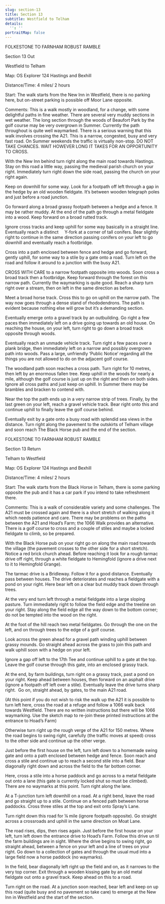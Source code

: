 ```yaml
---
slug: section-13
title: Section 13
subtitle: Westfield to Telham
details:
  '': ''
portraitMap: false
---
```

FOLKESTONE TO FARNHAM ROBUST RAMBLE

Section 13 Out

Westfield to Telham

Map: OS Explorer 124 Hastings and Bexhill

Distance/Time: 4 miles/ 2 hours

Start: The walk starts from the New Inn in Westfield, there is no parking here, but on-street parking is possible off Moor Lane opposite.

Comments: This is a walk mostly in woodland, for a change, with some delightful paths in fine weather. There are several very muddy sections in wet weather. The long section through the woods of Beaufort Park by the golf course may be very overgrown in Summer. Currently the path throughout is quite well waymarked. There is a serious warning that this walk involves crossing the A21. This is a narrow, congested, busy and very fast road. On Summer weekends the traffic is virtually non-stop. DO NOT TAKE CHANCES. WAIT HOWEVER LONG IT TAKES FOR AN OPPORTUNITY TO CROSS.

With the New Inn behind turn right along the main road towards Hastings. Stay on this road a little way, passing the medieval parish church on your right. Immediately turn right down the side road, passing the church on your right again.

Keep on downhill for some way. Look for a footpath off left through a gap in the hedge by an old wooden fieldgate. It’s between wooden telegraph poles and just before a road junction.

Go forward along a broad grassy footpath between a hedge and a fence. It may be rather muddy. At the end of the path go through a metal fieldgate into a wood. Keep forward on a broad rutted track.

Ignore cross tracks and keep uphill for some way basically in a straight line. Eventually reach a distinct     Y-fork at a corner of tall conifers. Bear slightly right to continue in the same direction passing conifers on your left to go downhill and eventually reach a footbridge.

Cross into a path enclosed between fence and hedge and go forward, gently uphill, for some way to a stile by a gate onto a road. Turn left on the road and follow it around to a junction with the busy A21.

CROSS WITH CARE to a narrow footpath opposite into woods. Soon cross a broad track then a footbridge. Keep forward through the forest on this narrow path. Currently the waymarking is quite good. Reach a sharp turn right over a stream, then on left in the same direction as before.

Meet a broad horse track. Cross this to go on uphill on the narrow path. The way now goes through a dense stand of rhododendrons. The path is evident because nothing else will grow but it’s a demanding section.

Eventually emerge onto a gravel track by an outbuilding. Go right a few paces then immediately left on a drive going up towards an old house. On reaching the house, on your left, turn right to go down a broad track opposite through woods.

Eventually reach an unmade vehicle track. Turn right a few paces over a plank bridge, then immediately left on a narrow and possibly overgrown path into woods. Pass a large, unfriendly ‘Public Notice’ regarding all the things you are not allowed to do on the adjacent golf course.

The woodland path soon reaches a cross path. Turn right for 10 metres, then left by an enormous fallen tree. Keep uphill in the woods for nearly a mile, although the golf course is just up on the right and then on both sides. Ignore all cross paths and just keep on uphill. In Summer there may be brambles and bracken to contend with.

Near the top the path ends up in a very narrow strip of trees. Finally, by the last green on your left, reach a gravel vehicle track. Bear right onto this and continue uphill to finally leave the golf course behind.

Eventually exit by a gate onto a busy road with splendid sea views in the distance. Turn right along the pavement to the outskirts of Telham village and soon reach The Black Horse pub and the end of the section.

FOLKESTONE TO FARNHAM ROBUST RAMBLE

Section 13 Return

Telham to Westfield

Map: OS Explorer 124 Hastings and Bexhill

Distance/Time: 4 miles/ 2 hours

Start: The walk starts from the Black Horse in Telham, there is some parking opposite the pub and it has a car park if you intend to take refreshment there.

Comments: This is a walk of considerable variety and some challenges. The A21 must be crossed again and there is a short stretch of walking along it which needs patience and care. There may be problems on the paths between the A21 and Hoad’s Farm; the 1066 Walk provides an alternative. There is a golf course to cross and a couple of stiles and maybe a locked fieldgate to climb, so be prepared.

With the Black Horse pub on your right go on along the main road towards the village (the pavement crosses to the other side for a short stretch). Notice a red brick church ahead. Before reaching it look for a rough tarmac drive off right, through a white fieldgate to Hemingfold (ignore a drive next to it to Hemingfold Grange).

The tarmac drive is a Bridleway. Follow it for a good distance. Eventually pass between houses. The drive deteriorates and reaches a fieldgate with a pond on your right. Here bear left on a clear but muddy track down through trees.

At the very end turn left through a metal fieldgate into a large sloping pasture. Turn immediately right to follow the field edge and the treeline on your right. Stay along the field edge all the way down to the bottom corner; do not be tempted into the wood on the right.

At the foot of the hill reach two metal fieldgates. Go through the one on the left, and on through trees to the edge of a golf course.

Look across the green ahead for a gravel path winding uphill between grassy mounds. Go straight ahead across the grass to join this path and walk uphill soon with a hedge on your left.

Ignore a gap off left to the 17th Tee and continue uphill to a gate at the top. Leave the golf course through this gate, into an enclosed grassy track.

At the end, by farm buildings, turn right on a grassy track, past a pond on your right. Keep ahead between houses, then forward on an asphalt drive (ignore a footpath off left over a stile). Eventually leave the drive turns sharp right.  Go on, straight ahead, by gates, to the main A21 road.

(At this point if you do not wish to risk the walk up the A21 it is possible to turn left here, cross the road at a refuge and follow a 1066 walk back towards Westfield. There are no written instructions but there will be 1066 waymarking. Use the sketch map to re-join these printed instructions at the entrance to Hoad’s Farm)

Otherwise turn right up the rough verge of the A21 for 150 metres. Where the road begins to swing right, carefully (the traffic moves at speed) cross to the other side and continue up the other verge.

Just before the first house on the left, turn left down to a homemade swing gate and onto a path enclosed between hedge and fence. Soon reach and cross a stile and continue up to reach a second stile into a field. Bear diagonally right down and across the field to the far bottom corner.

Here, cross a stile into a horse paddock and go across to a metal fieldgate out onto a lane (this gate is currently locked shut so must be climbed). There are no waymarks at this point. Turn right along the lane.

At a T-junction turn left downhill on a road. At a right bend, leave the road and go straight up to a stile. Continue on a fenced path between horse paddocks. Cross three stiles at the top and exit onto Spray’s Lane.

Turn right down this road for ¼ mile (ignore footpath opposite). Go straight across a crossroads and uphill in the same direction on Moat Lane.

The road rises, dips, then rises again. Just before the first house on your left, turn left down the entrance drive to Hoad’s Farm. Follow this drive un til the farm buildings are in sight. Where the drive begins to swing right, go straight ahead, between a fence on your left and a line of trees on your right. Go down to a collection of gates and through the usual mud into a large field now a horse paddock (no waymarks).

In the field, bear diagonally left right up the field and on, as it narrows to the very top corner. Exit through a wooden kissing gate by an old metal fieldgate out onto a gravel track. Keep ahead on this to a road.

Turn right on the road. At a junction soon reached, bear left and keep on up this road (quite busy and no pavement so take care) to emerge at the New Inn in Westfield and the start of the section.
